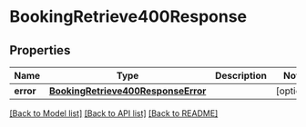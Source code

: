 # BookingRetrieve400Response

## Properties
Name | Type | Description | Notes
------------ | ------------- | ------------- | -------------
**error** | [**BookingRetrieve400ResponseError**](BookingRetrieve400ResponseError.md) |  | [optional] 

[[Back to Model list]](../README.md#documentation-for-models) [[Back to API list]](../README.md#documentation-for-api-endpoints) [[Back to README]](../README.md)


